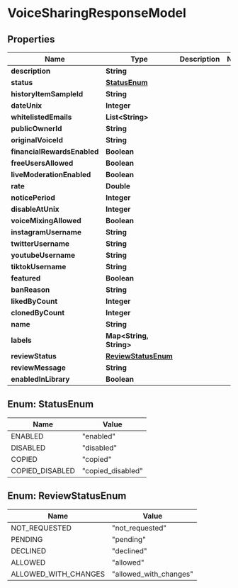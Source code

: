 

# VoiceSharingResponseModel


## Properties

| Name | Type | Description | Notes |
|------------ | ------------- | ------------- | -------------|
|**description** | **String** |  |  |
|**status** | [**StatusEnum**](#StatusEnum) |  |  |
|**historyItemSampleId** | **String** |  |  |
|**dateUnix** | **Integer** |  |  |
|**whitelistedEmails** | **List&lt;String&gt;** |  |  |
|**publicOwnerId** | **String** |  |  |
|**originalVoiceId** | **String** |  |  |
|**financialRewardsEnabled** | **Boolean** |  |  |
|**freeUsersAllowed** | **Boolean** |  |  |
|**liveModerationEnabled** | **Boolean** |  |  |
|**rate** | **Double** |  |  |
|**noticePeriod** | **Integer** |  |  |
|**disableAtUnix** | **Integer** |  |  |
|**voiceMixingAllowed** | **Boolean** |  |  |
|**instagramUsername** | **String** |  |  |
|**twitterUsername** | **String** |  |  |
|**youtubeUsername** | **String** |  |  |
|**tiktokUsername** | **String** |  |  |
|**featured** | **Boolean** |  |  |
|**banReason** | **String** |  |  |
|**likedByCount** | **Integer** |  |  |
|**clonedByCount** | **Integer** |  |  |
|**name** | **String** |  |  |
|**labels** | **Map&lt;String, String&gt;** |  |  |
|**reviewStatus** | [**ReviewStatusEnum**](#ReviewStatusEnum) |  |  |
|**reviewMessage** | **String** |  |  |
|**enabledInLibrary** | **Boolean** |  |  |



## Enum: StatusEnum

| Name | Value |
|---- | -----|
| ENABLED | &quot;enabled&quot; |
| DISABLED | &quot;disabled&quot; |
| COPIED | &quot;copied&quot; |
| COPIED_DISABLED | &quot;copied_disabled&quot; |



## Enum: ReviewStatusEnum

| Name | Value |
|---- | -----|
| NOT_REQUESTED | &quot;not_requested&quot; |
| PENDING | &quot;pending&quot; |
| DECLINED | &quot;declined&quot; |
| ALLOWED | &quot;allowed&quot; |
| ALLOWED_WITH_CHANGES | &quot;allowed_with_changes&quot; |



